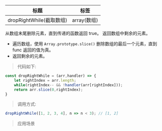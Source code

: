 |  标题   | 标签  |
|  ----  | ----  |
| dropRightWhile(截取数组) | array(数组) |

从数组末尾删除元素，直到传递的函数返回 true。 返回数组中剩余的元素。

* 遍历数组，使用 `Array.prototype.slice()` 删除数组的最后一个元素，直到 func 返回的值为真。
* 返回剩余的元素。

> 代码如下:

```js
const dropRightWhile = (arr,handler) => {
    let rightIndex = arr.length;
    while(rightIndex-- && !handler(arr[rightIndex]));
    return arr.slice(0,rightIndex);
}
```

> 调用方式:

```js
dropRightWhile([1, 2, 3, 4], n => n < 3); // [1, 2]
```

> 应用场景
